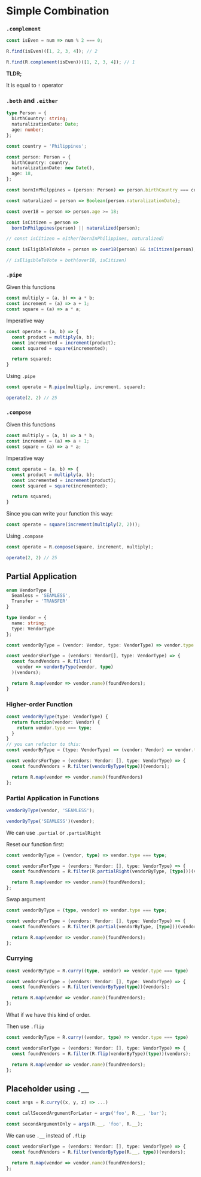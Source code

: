 # Simple Combination

### `.complement`

```ts
const isEven = num => num % 2 === 0;

R.find(isEven)([1, 2, 3, 4]); // 2

R.find(R.complement(isEven))([1, 2, 3, 4]); // 1
```

**TLDR;**

It is equal to `!` operator

### `.both` and `.either`

```typescript
type Person = {
  birthCountry: string;
  naturalizationDate: Date;
  age: number;
};

const country = 'Philippines';

const person: Person = {
  birthCountry: country,
  naturalizationDate: new Date(),
  age: 18,
};

const bornInPhilppines = (person: Person) => person.birthCountry === country;

const naturalized = person => Boolean(person.naturalizationDate);

const over18 = person => person.age >= 18;

const isCitizen = person =>
  bornInPhilppines(person) || naturalized(person);

// const isCitizen = either(bornInPhilippines, naturalized)

const isEligibleToVote = person => over18(person) && isCitizen(person);

// isEligibleToVote = both(over18, isCitizen)
```

### `.pipe`

Given this functions
```typescript
const multiply = (a, b) => a * b;
const increment = (a) => a + 1;
const square = (a) => a * a;
```

Imperative way
```typescript
const operate = (a, b) => {
  const product = multiply(a, b);
  const incremented = increment(product);
  const squared = square(incremented);

  return squared;
}
```

Using `.pipe`
```typescript
const operate = R.pipe(multiply, increment, square);

operate(2, 2) // 25
```

### `.compose`
Given this functions
```typescript
const multiply = (a, b) => a * b;
const increment = (a) => a + 1;
const square = (a) => a * a;
```

Imperative way
```typescript
const operate = (a, b) => {
  const product = multiply(a, b);
  const incremented = increment(product);
  const squared = square(incremented);

  return squared;
}
```

Since you can write your function this way:

```typescript
const operate = square(increment(multiply(2, 2)));
```

Using `.compose`
```typescript
const operate = R.compose(square, increment, multiply);

operate(2, 2) // 25
```

## Partial Application

```ts
enum VendorType {
  Seamless = 'SEAMLESS',
  Transfer = 'TRANSFER'
}

type Vendor = {
  name: string;
  type: VendorType
};

const vendorByType = (vendor: Vendor, type: VendorType) => vendor.type === type;

const vendorsForType = (vendors: Vendor[], type: VendorType) => {
  const foundVendors = R.filter(
    vendor => vendorByType(vendor, type)
  )(vendors);

  return R.map(vendor => vendor.name)(foundVendors);
}
```

### Higher-order Function
```typescript
const vendorByType(type: VendorType) {
  return function(vendor: Vendor) {
    return vendor.type === type;
  }
}
// you can refactor to this:
const vendorByType = (type: VendorType) => (vendor: Vendor) => vendor.type === type;

const vendorsForType = (vendors: Vendor: [], type: VendorType) => {
  const foundVendors = R.filter(vendorByType(type))(vendors);

  return R.map(vendor => vendor.name)(foundVendors)
};
```

### Partial Application in Functions
```typescript
vendorByType(vendor, 'SEAMLESS');

vendorByType('SEAMLESS')(vendor);
```

We can use `.partial` or `.partialRight`

Reset our function first:

```typescript
const vendorByType = (vendor, type) => vendor.type === type;

const vendorsForType = (vendors: Vendor: [], type: VendorType) => {
  const foundVendors = R.filter(R.partialRight(vendorByType, [type]))(vendors);

  return R.map(vendor => vendor.name)(foundVendors);
};
```

Swap argument

```typescript
const vendorByType = (type, vendor) => vendor.type === type;

const vendorsForType = (vendors: Vendor: [], type: VendorType) => {
  const foundVendors = R.filter(R.partial(vendorByType, [type]))(vendors);

  return R.map(vendor => vendor.name)(foundVendors);
};
```

### Currying
```typescript
const vendorByType = R.curry((type, vendor) => vendor.type === type)

const vendorsForType = (vendors: Vendor: [], type: VendorType) => {
  const foundVendors = R.filter(vendorByType(type))(vendors);

  return R.map(vendor => vendor.name)(foundVendors);
};
```

What if we have this kind of order.

Then use `.flip`

```typescript
const vendorByType = R.curry((vendor, type) => vendor.type === type)
```

```typescript
const vendorsForType = (vendors: Vendor: [], type: VendorType) => {
  const foundVendors = R.filter(R.flip(vendorByType)(type))(vendors);

  return R.map(vendor => vendor.name)(foundVendors);
};
```

## Placeholder using `.__`

```typescript
const args = R.curry((x, y, z) => ...)

const callSecondArgumentForLater = args('foo', R.__, 'bar');

const secondArgumentOnly = args(R.__, 'foo', R.__);
```

We can use `.__` instead of `.flip`

```typescript
const vendorsForType = (vendors: Vendor: [], type: VendorType) => {
  const foundVendors = R.filter(vendorByType(R.__, type))(vendors);

  return R.map(vendor => vendor.name)(foundVendors);
};
```